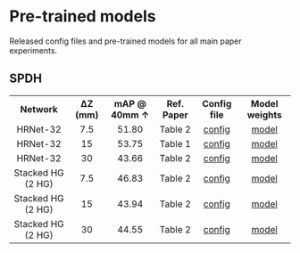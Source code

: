 # Pre-trained models
Released config files and pre-trained models for all main paper experiments.

## SPDH

<table>
<!-- TABLE BODY -->
<tbody>

<!-- TABLE HEADER -->
<tr>
<th valign="center">Network</th>
<th valign="center">&#916;Z (mm)</th>
<th valign="center">mAP @ 40mm &#8593;</th>
<th valign="center">Ref. Paper</th>
<th valign="center">Config file</th>
<th valign="center">Model weights</th>
</tr>

<!-- TABLE CONTENT -->
<tr>
<td align="center">HRNet-32</td>
<td align="center">7.5</td>
<td align="center">51.80</td>
<td align="center">Table 2</td>
<td align="center"><a href="https://drive.google.com/file/d/1xsyHS2xn5Lx37kOQ1n409z2M25SgzULk/view?usp=sharing">config</a></td>
<td align="center"><a href="https://drive.google.com/file/d/1SmLuapbdRFnMsL0Td36aQALjGI9Wswqn/view?usp=sharing">model</a></td>
</tr>
<tr>
<td align="center">HRNet-32</td>
<td align="center">15</td>
<td align="center">53.75</td>
<td align="center">Table 1</td>
<td align="center"><a href="https://drive.google.com/file/d/1enXUcbppkCQ33aToc2B2-JhN1ona4EVz/view?usp=sharing">config</a></td>
<td align="center"><a href="https://drive.google.com/file/d/186mdY1env8iw04C-skQf0040rDDkRywQ/view?usp=sharing">model</a></td>
</tr>
<tr>
<td align="center">HRNet-32</td>
<td align="center">30</td>
<td align="center">43.66</td>
<td align="center">Table 2</td>
<td align="center"><a href="https://drive.google.com/file/d/1aD2dm0IXdgEfX69C5tH6J_Uimt89STa3/view?usp=sharing">config</a></td>
<td align="center"><a href="https://drive.google.com/file/d/1gaa6wzRCzQzglnxgnipkz9I9bT1XJpcG/view?usp=sharing">model</a></td>
</tr>
<tr>
<td align="center">Stacked HG (2 HG)</td>
<td align="center">7.5</td>
<td align="center">46.83</td>
<td align="center">Table 2</td>
<td align="center"><a href="https://drive.google.com/file/d/1LoN1NbuMqtnQmuPO9j5s6Bc0L73TwD59/view?usp=sharing">config</a></td>
<td align="center"><a href="https://drive.google.com/file/d/1p7QxOPf8MZVGw6sGZhCSOUX0KX_R_vms/view?usp=sharing">model</a></td>
</tr>
<tr>
<td align="center">Stacked HG (2 HG)</td>
<td align="center">15</td>
<td align="center">43.94</td>
<td align="center">Table 2</td>
<td align="center"><a href="https://drive.google.com/file/d/15yPBPvL9YH6IIc6LdFYq3UDFY9bSArqh/view?usp=sharing">config</a></td>
<td align="center"><a href="https://drive.google.com/file/d/19pAHgUJtQ5TPY0rY5qQpePMIHm44Ak9K/view?usp=sharing">model</a></td>
</tr>
<tr>
<td align="center">Stacked HG (2 HG)</td>
<td align="center">30</td>
<td align="center">44.55</td>
<td align="center">Table 2</td>
<td align="center"><a href="https://drive.google.com/file/d/14s4iNUHMC1EqTE2IUA-Z4OPSG5zTlt7H/view?usp=sharing">config</a></td>
<td align="center"><a href="https://drive.google.com/file/d/1bq4-XK_UgJ5HXFDaeKcGEOFcwQ59-J1h/view?usp=sharing">model</a></td>
</tr>
</tbody>
</table>

[//]: # (## Competitors)

[//]: # ()
[//]: # (<table>)

[//]: # (<!-- TABLE BODY -->)

[//]: # (<tbody>)

[//]: # ()
[//]: # (<!-- TABLE HEADER -->)

[//]: # (<tr>)

[//]: # (<th valign="center">Approach</th>)

[//]: # (<th valign="center">Network</th>)

[//]: # (<th valign="center">&#916;Z &#40;mm&#41;</th>)

[//]: # (<th valign="center">mAP @ 40mm &#8593;</th>)

[//]: # (<th valign="center">Ref. Paper</th>)

[//]: # (<th valign="center">Config file</th>)

[//]: # (<th valign="center">Model weights</th>)

[//]: # (</tr>)

[//]: # ()
[//]: # (<!-- TABLE CONTENT -->)

[//]: # (<tr>)

[//]: # (<td align="center">2D to 3D from depth</td>)

[//]: # (<td align="center">Stacked HG &#40;1 HG&#41;</td>)

[//]: # (<td align="center">15</td>)

[//]: # (<td align="center">8.98</td>)

[//]: # (<td align="center">Table 1</td>)

[//]: # (<td align="center"><a href="#">config</a></td>)

[//]: # (<td align="center"><a href="#">model</a></td>)

[//]: # (</tr>)

[//]: # (<tr>)

[//]: # (<td align="center">2D to 3D from depth</td>)

[//]: # (<td align="center">Stacked HG &#40;2 HG&#41;</td>)

[//]: # (<td align="center">15</td>)

[//]: # (<td align="center">10.13</td>)

[//]: # (<td align="center">Table 1</td>)

[//]: # (<td align="center"><a href="#">config</a></td>)

[//]: # (<td align="center"><a href="#">model</a></td>)

[//]: # (</tr>)

[//]: # (<tr>)

[//]: # (<td align="center">2D to 3D from depth</td>)

[//]: # (<td align="center">FPM &#40;MobileNet&#41;</td>)

[//]: # (<td align="center">15</td>)

[//]: # (<td align="center">9.83</td>)

[//]: # (<td align="center">Table 1</td>)

[//]: # (<td align="center"><a href="#">config</a></td>)

[//]: # (<td align="center"><a href="#">model</a></td>)

[//]: # (</tr>)

[//]: # (<tr>)

[//]: # (<td align="center">2D to 3D from depth</td>)

[//]: # (<td align="center">FPM &#40;SqueezeNet&#41;</td>)

[//]: # (<td align="center">15</td>)

[//]: # (<td align="center">10.84</td>)

[//]: # (<td align="center">Table 1</td>)

[//]: # (<td align="center"><a href="#">config</a></td>)

[//]: # (<td align="center"><a href="#">model</a></td>)

[//]: # (</tr>)

[//]: # (<tr>)

[//]: # (<td align="center">2D to 3D from depth</td>)

[//]: # (<td align="center">HRNet-32</td>)

[//]: # (<td align="center">15</td>)

[//]: # (<td align="center">12.52</td>)

[//]: # (<td align="center">Table 1</td>)

[//]: # (<td align="center"><a href="#">config</a></td>)

[//]: # (<td align="center"><a href="#">model</a></td>)

[//]: # (</tr>)

[//]: # (<tr>)

[//]: # (<td align="center">2D to 3D from depth</td>)

[//]: # (<td align="center">HRNet-48</td>)

[//]: # (<td align="center">15</td>)

[//]: # (<td align="center">12.15</td>)

[//]: # (<td align="center">Table 1</td>)

[//]: # (<td align="center"><a href="#">config</a></td>)

[//]: # (<td align="center"><a href="#">model</a></td>)

[//]: # (</tr>)

[//]: # (<tr>)

[//]: # (<td align="center">3D regression</td>)

[//]: # (<td align="center">ResNet-18</td>)

[//]: # (<td align="center">15</td>)

[//]: # (<td align="center">9.40</td>)

[//]: # (<td align="center">Table 1</td>)

[//]: # (<td align="center"><a href="#">config</a></td>)

[//]: # (<td align="center"><a href="#">model</a></td>)

[//]: # (</tr>)

[//]: # (<tr>)

[//]: # (<td align="center">2D to 3D lifting</td>)

[//]: # (<td align="center">Martinez et al.</td>)

[//]: # (<td align="center">15</td>)

[//]: # (<td align="center">26.96</td>)

[//]: # (<td align="center">Table 1</td>)

[//]: # (<td align="center"><a href="#">config</a></td>)

[//]: # (<td align="center"><a href="#">model</a></td>)

[//]: # (</tr>)

[//]: # (<tr>)

[//]: # (<td align="center">Volumetric heatmaps</td>)

[//]: # (<td align="center">Pavlakos et al.</td>)

[//]: # (<td align="center">15</td>)

[//]: # (<td align="center">18.15</td>)

[//]: # (<td align="center">Table 1</td>)

[//]: # (<td align="center"><a href="#">config</a></td>)

[//]: # (<td align="center"><a href="#">model</a></td>)

[//]: # (</tr>)

[//]: # (</tbody>)

[//]: # (</table>)